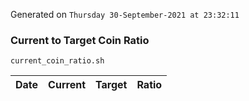 Generated on `Thursday 30-September-2021 at 23:32:11`

### Current to Target Coin Ratio
`current_coin_ratio.sh`

Date|Current|Target|Ratio
---|---|---|---
